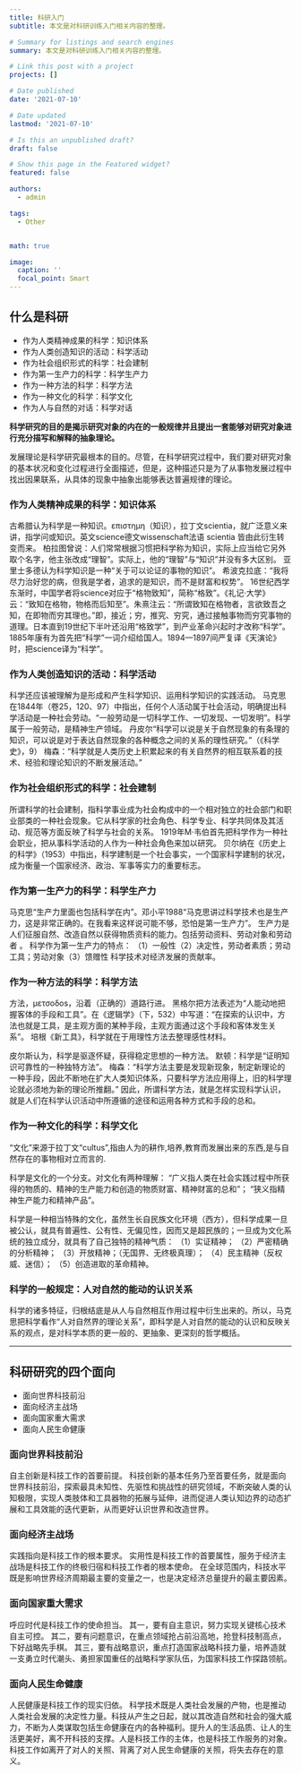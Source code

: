 ```yaml
---
title: 科研入门
subtitle: 本文是对科研训练入门相关内容的整理。

# Summary for listings and search engines
summary: 本文是对科研训练入门相关内容的整理。

# Link this post with a project
projects: []

# Date published
date: '2021-07-10'

# Date updated
lastmod: '2021-07-10'

# Is this an unpublished draft?
draft: false

# Show this page in the Featured widget?
featured: false

authors:
  - admin

tags: 
  - Other


math: true

image:
  caption: ''
  focal_point: Smart
---
```



## 什么是科研

- 作为人类精神成果的科学：知识体系
- 作为人类创造知识的活动：科学活动
- 作为社会组织形式的科学：社会建制
- 作为第一生产力的科学：科学生产力
- 作为一种方法的科学：科学方法
- 作为一种文化的科学：科学文化
- 作为人与自然的对话：科学对话

**科学研究的目的是揭示研究对象的内在的一般规律并且提出一套能够对研究对象进行充分描写和解释的抽象理论。**

发展理论是科学研究最根本的目的。尽管，在科学研究过程中，我们要对研究对象的基本状况和变化过程进行全面描述，但是，这种描述只是为了从事物发展过程中找出因果联系，从具体的现象中抽象出能够表达普遍规律的理论。


### 作为人类精神成果的科学：知识体系
古希腊认为科学是一种知识。επιστημη（知识），拉丁文scientia，就广泛意义来讲，指学问或知识。英文science德文wissenschaft法语 scientia 皆由此衍生转变而来。
柏拉图曾说：人们常常根据习惯把科学称为知识，实际上应当给它另外取个名字，他主张改成“理智”。实际上，他的“理智”与“知识”并没有多大区别。
亚里士多德认为科学知识是一种“关于可以论证的事物的知识”。
希波克拉底：“我将尽力治好您的病，但我是学者，追求的是知识，而不是财富和权势”。
16世纪西学东渐时，中国学者将science对应于“格物致知”，简称“格致”。《礼记·大学》云：“致知在格物，物格而后知至”。朱熹注云：“所谓致知在格物者，言欲致吾之知，在即物而穷其理也。”即，接近；穷，推究、穷究，通过接触事物而穷究事物的道理。日本直到19世纪下半叶还沿用“格致学”，到产业革命兴起时才改称“科学”。
1885年康有为首先把“科学”一词介绍给国人。1894—1897间严复译《天演论》时，把science译为“科学”。


### 作为人类创造知识的活动：科学活动
科学还应该被理解为是形成和产生科学知识、运用科学知识的实践活动。
马克思在1844年（卷25，120、97）中指出，任何个人活动属于社会活动，明确提出科学活动是一种社会劳动。“一般劳动是一切科学工作、一切发现、一切发明”。科学属于一般劳动，是精神生产领域。
丹皮尔“科学可以说是关于自然现象的有条理的知识，可以说是对于表达自然现象的各种概念之间的关系的理性研究。”（《科学史》，9）
梅森：“科学就是人类历史上积累起来的有关自然界的相互联系着的技术、经验和理论知识的不断发展活动。”

### 作为社会组织形式的科学：社会建制
所谓科学的社会建制，指科学事业成为社会构成中的一个相对独立的社会部门和职业部类的一种社会现象。它从科学家的社会角色、科学专业、科学共同体及其活动、规范等方面反映了科学与社会的关系。
1919年M·韦伯首先把科学作为一种社会职业，把从事科学活动的人作为一种社会角色来加以研究。
贝尔纳在《历史上的科学》（1953）中指出，科学建制是一个社会事实，一个国家科学建制的状况，成为衡量一个国家经济、政治、军事等实力的重要标志。

### 作为第一生产力的科学：科学生产力
马克思“生产力里面也包括科学在内”。邓小平1988“马克思讲过科学技术也是生产力，这是非常正确的。在我看来这样说可能不够，恐怕是第一生产力”。
生产力是人们征服自然、改造自然以获得物质资料的能力。包括劳动资料、劳动对象和劳动者 。
科学作为第一生产力的特点：
（1）一般性（2）决定性，劳动者素质；劳动工具；劳动对象（3）馈赠性
科学技术对经济发展的贡献率。

### 作为一种方法的科学：科学方法
方法，μετσοδοѕ，沿着（正确的）道路行进。
黑格尔把方法表述为“人能动地把握客体的手段和工具”。在《逻辑学》（下，532）中写道：“在探索的认识中，方法也就是工具，是主观方面的某种手段，主观方面通过这个手段和客体发生关系”。
培根《新工具》，科学就在于用理性方法去整理感性材料。

皮尔斯认为，科学是驱逐怀疑，获得稳定思想的一种方法。
默顿：科学是“证明知识可靠性的一种独特方法”。
梅森：“科学方法主要是发现新现象，制定新理论的一种手段，因此不断地在扩大人类知识体系，只要科学方法应用得上，旧的科学理论就必须地为新的理论所推翻。” 
因此，所谓科学方法，就是怎样实现科学认识，就是人们在科学认识活动中所遵循的途径和运用各种方式和手段的总和。

### 作为一种文化的科学：科学文化
“文化”来源于拉丁文“cultus”,指由人为的耕作,培养,教育而发展出来的东西,是与自然存在的事物相对立而言的.

科学是文化的一个分支。对文化有两种理解：
“广义指人类在社会实践过程中所获得的物质的、精神的生产能力和创造的物质财富、精神财富的总和”；
“狭义指精神生产能力和精神产品”。 

科学是一种相当特殊的文化，虽然生长自民族文化环境（西方），但科学成果一旦被公认，就具有普遍性、公有性、无偏见性，因而又是超民族的；一旦成为文化系统的独立成分，就具有了自己独特的精神气质：
（1）实证精神；
（2）严密精确的分析精神；
（3）开放精神；（无国界、无终极真理）；
（4）民主精神（反权威、迷信）；
（5）创造进取的革命精神。

### 科学的一般规定：人对自然的能动的认识关系
科学的诸多特征，归根结底是从人与自然相互作用过程中衍生出来的。所以，马克思把科学看作“人对自然界的理论关系”，即科学是人对自然的能动的认识和反映关系的观点，是对科学本质的更一般的、更抽象、更深刻的哲学概括。

---

## 科研研究的四个面向
- 面向世界科技前沿
- 面向经济主战场
- 面向国家重大需求
- 面向人民生命健康

### 面向世界科技前沿
自主创新是科技工作的首要前提。
科技创新的基本任务乃至首要任务，就是面向世界科技前沿，探索最具未知性、先驱性和挑战性的研究领域，不断突破人类的认知极限，实现人类肢体和工具器物的拓展与延伸，进而促进人类认知边界的动态扩展和工具效能的迭代更新，从而更好认识世界和改造世界。

### 面向经济主战场
实践指向是科技工作的根本要求。
实用性是科技工作的首要属性，服务于经济主战场是科技工作的终极归宿和科技工作者的根本使命。
在全球范围内，科技水平既是影响世界经济周期最主要的变量之一，也是决定经济总量提升的最主要因素。

### 面向国家重大需求
呼应时代是科技工作的使命担当。
其一，要有自主意识，努力实现关键核心技术自主可控。
其二，要有问题意识，在重点领域抢占前沿高地，抢登科技制高点，下好战略先手棋。
其三，要有战略意识，重点打造国家战略科技力量，培养造就一支勇立时代潮头、勇担家国重任的战略科学家队伍，为国家科技工作探路领航。

### 面向人民生命健康
人民健康是科技工作的现实归依。
科学技术既是人类社会发展的产物，也是推动人类社会发展的决定性力量。科技从产生之日起，就以其改造自然和社会的强大威力，不断为人类谋取包括生命健康在内的各种福利。提升人的生活品质、让人的生活更美好，离不开科技的支撑。人是科技工作的主体，也是科技工作服务的对象。科技工作如离开了对人的关照、背离了对人民生命健康的关照，将失去存在的意义。

